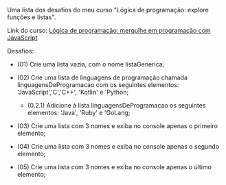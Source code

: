 Uma lista dos desafios do meu curso "Lógica de programação: explore funções e listas".

Link do curso: [Lógica de programação: mergulhe em programação com JavaScript](https://cursos.alura.com.br/course/logica-programacao-funcoes-listas)

Desafios:
- (01) Crie uma lista vazia, com o nome listaGenerica;

- (02) Crie uma lista de linguagens de programação chamada linguagensDeProgramacao com os seguintes elementos: 'JavaScript','C','C++', 'Kotlin' e 'Python;

    - (0.2.1) Adicione à lista linguagensDeProgramacao os seguintes elementos: 'Java', 'Ruby' e 'GoLang;

- (03) Crie uma lista com 3 nomes e exiba no console apenas o primeiro elemento;

- (04) Crie uma lista com 3 nomes e exiba no console apenas o segundo elemento;

- (05) Crie uma lista com 3 nomes e exiba no console apenas o último elemento;